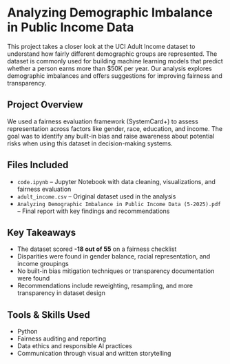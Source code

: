 # Analyzing Demographic Imbalance in Public Income Data

This project takes a closer look at the UCI Adult Income dataset to understand how fairly different demographic groups are represented. The dataset is commonly used for building machine learning models that predict whether a person earns more than $50K per year. Our analysis explores demographic imbalances and offers suggestions for improving fairness and transparency.

## Project Overview

We used a fairness evaluation framework (SystemCard+) to assess representation across factors like gender, race, education, and income. The goal was to identify any built-in bias and raise awareness about potential risks when using this dataset in decision-making systems.

## Files Included

- `code.ipynb` – Jupyter Notebook with data cleaning, visualizations, and fairness evaluation  
- `adult_income.csv` – Original dataset used in the analysis  
- `Analyzing Demographic Imbalance in Public Income Data (5-2025).pdf` – Final report with key findings and recommendations  

## Key Takeaways

- The dataset scored **-18 out of 55** on a fairness checklist  
- Disparities were found in gender balance, racial representation, and income groupings  
- No built-in bias mitigation techniques or transparency documentation were found  
- Recommendations include reweighting, resampling, and more transparency in dataset design

## Tools & Skills Used
- Python
- Fairness auditing and reporting  
- Data ethics and responsible AI practices  
- Communication through visual and written storytelling
